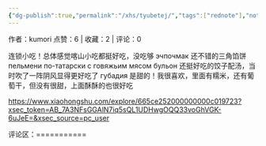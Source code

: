 ```yaml
---
{"dg-publish":true,"permalink":"/xhs/tyubetej/","tags":["rednote"],"noteIcon":"","updated":"2025-03-17T21:39:30.304+08:00"}
---
```


作者：kumori
点赞：6   |   收藏：2   |   评论：0

连锁小吃！总体感觉喀山小吃都挺好吃，没吃够
эчпочмак 还不错的三角馅饼
пельмени по-татарски с говяжьим мясом бульон 还挺好吃的饺子配汤，当时吹了一阵阴风显得更好吃了
губадия 是甜的！我很喜欢，里面有糯米，还有葡萄干，但没有很甜，上面酥酥的也很好吃

https://www.xiaohongshu.com/explore/665ce252000000000c019723?xsec_token=AB_7A3NFsGGAlN7iq5sQL1UDHwgOQQ33voGhVGK-6uJeE=&xsec_source=pc_user

评论区：===========

